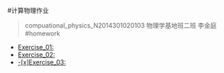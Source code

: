 #计算物理作业 
>compuational_physics_N2014301020103
>物理学基地班二班
>李金庭
#homework
* [Exercise_01:]()
* [Exercise_02:]()
* [-[x]Exercise_03:]()
